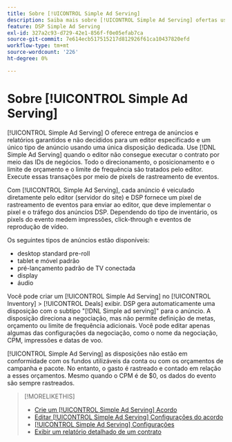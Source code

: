 ```yaml
---
title: Sobre [!UICONTROL Simple Ad Serving]
description: Saiba mais sobre [!UICONTROL Simple Ad Serving] ofertas usando pixels de rastreamento de evento.
feature: DSP Simple Ad Serving
exl-id: 327a2c93-d729-42e1-856f-f0e05efab7ca
source-git-commit: 7e614ecb517515217d812926f61ca10437820efd
workflow-type: tm+mt
source-wordcount: '226'
ht-degree: 0%

---
```


# Sobre [!UICONTROL Simple Ad Serving]

[!UICONTROL Simple Ad Serving] O oferece entrega de anúncios e relatórios garantidos e não decididos para um editor especificado e um único tipo de anúncio usando uma única disposição dedicada. Use [!DNL Simple Ad Serving] quando o editor não consegue executar o contrato por meio das IDs de negócios. Todo o direcionamento, o posicionamento e o limite de orçamento e o limite de frequência são tratados pelo editor. Execute essas transações por meio de pixels de rastreamento de eventos.

Com [!UICONTROL Simple Ad Serving], cada anúncio é veiculado diretamente pelo editor (servidor do site) e DSP fornece um pixel de rastreamento de eventos para enviar ao editor, que deve implementar o pixel e o tráfego dos anúncios DSP. Dependendo do tipo de inventário, os pixels do evento medem impressões, click-through e eventos de reprodução de vídeo.

Os seguintes tipos de anúncios estão disponíveis:

* desktop standard pre-roll
* tablet e móvel padrão
* pré-lançamento padrão de TV conectada
* display
* áudio

Você pode criar um [!UICONTROL Simple Ad Serving] no [!UICONTROL Inventory] > [!UICONTROL Deals] exibir. DSP gera automaticamente uma disposição com o subtipo &quot;[!DNL Simple ad serving]&quot; para o anúncio. A disposição direciona a negociação, mas não permite definição de metas, orçamento ou limite de frequência adicionais. Você pode editar apenas algumas das configurações da negociação, como o nome da negociação, CPM, impressões e datas de voo.<!-- If you need multiple tracking tags for a [!UICONTROL Simple Ad Serving] deal, create a duplicate deal. -->

[!UICONTROL Simple Ad Serving] as disposições não estão em conformidade com os fundos utilizáveis da conta ou com os orçamentos de campanha e pacote. No entanto, o gasto é rastreado e contado em relação a esses orçamentos. Mesmo quando o CPM é de $0, os dados do evento são sempre rastreados.

>[!MORELIKETHIS]
>
>* [Crie um [!UICONTROL Simple Ad Serving] Acordo](simple-deal-create.md)
>* [Editar [!UICONTROL Simple Ad Serving] Configurações do acordo](simple-deal-edit.md)
>* [[!UICONTROL Simple Ad Serving] Configurações](simple-deal-settings.md)
>* [Exibir um relatório detalhado de um contrato](/help/dsp/inventory/deal-view-report.md)


<!-- add back when reimplemented:
>* [View Event-Tracking Pixels for a [!UICONTROL Simple Ad Serving] Deal](simple-deal-show-pixels.md)
-->
